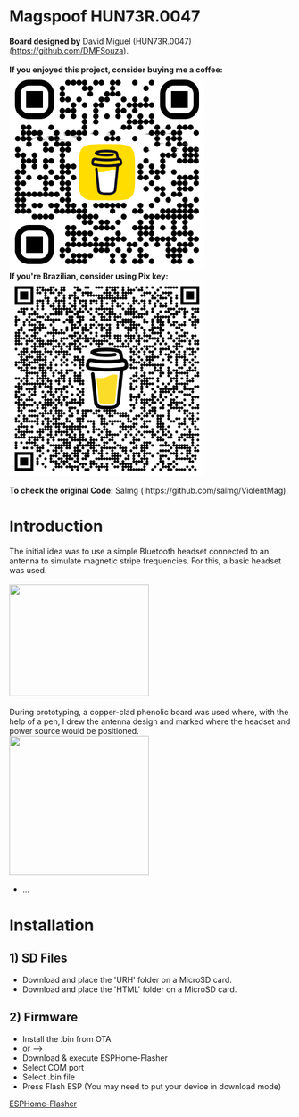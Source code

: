 # Magspoof HUN73R.0047

<strong>Board designed by</strong> David Miguel (HUN73R.0047) (https://github.com/DMFSouza).
<br><br>
<strong>If you enjoyed this project, consider buying me a coffee:</strong>
<br>
<a href="https://www.buymeacoffee.com/davidmiguel">
  <img src="https://github.com/DMFSouza/EvilCrowRF_HUN73R.0047/blob/main/images/bmc_qr.png" alt="coffee" width="350" height="350">
</a>
<br>
<strong>If you're Brazilian, consider using Pix key:</strong>
<br>
<a href="#">
  <img src="https://github.com/DMFSouza/EvilCrowRF_HUN73R.0047/blob/main/images/qr-code.png" alt="coffee" width="350" height="350">
</a>
<br>
</ul>
<strong>To check the original Code:</strong> Salmg ( https://github.com/salmg/ViolentMag).


# Introduction<a id="introduction"></a>
The initial idea was to use a simple Bluetooth headset connected to an antenna to simulate magnetic stripe frequencies. For this, a basic headset was used. 
<br><br>
<img src="https://github.com/DMFSouza/Magspoof/blob/main/data/898e2897-2945-49ac-b6f6-38a5da553caa.jpg" width="250" height="200">
<br><br>
During prototyping, a copper-clad phenolic board was used where, with the help of a pen, I drew the antenna design and marked where the headset and power source would be positioned.
<br>
<img src="https://github.com/DMFSouza/Magspoof/blob/main/data/ab573aa7-ce8b-439f-9b23-a83315ce5656.jpg" width="250" height="250">
<ul>


<li>...</li>

</ul>


# Installation<a id="installation"></a>

## 1) SD Files<a id="sdfiles"></a>
- Download and place the 'URH' folder on a MicroSD card.
- Download and place the 'HTML' folder on a MicroSD card.

 
## 2) Firmware<a id="firmware"></a>

- Install the .bin from OTA
- or -->
- Download & execute ESPHome-Flasher
- Select COM port
- Select .bin file
- Press Flash ESP (You may need to put your device in download mode)

<a href="https://github.com/esphome/esphome-flasher/releases">ESPHome-Flasher</a>


